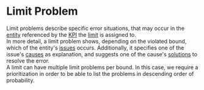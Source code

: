 # Limit Problem
Limit problems describe specific error situations, that may occur in the [entity](entity.md) referenced by the [KPI](kpi.md) the [limit](limit.md) is assigned to.  
In more detail, a limit problem shows, depending on the violated bound, which of the entity's [issues](issue.md) occurs. Additionally, it specifies one of the issue's [causes](cause.md) as explanation, and suggests one of the cause's [solutions](solution.md) to resolve the error.  
A limit can have multiple limit problems per bound. In this case, we require a prioritization in order to be able to list the problems in descending order of probability.
